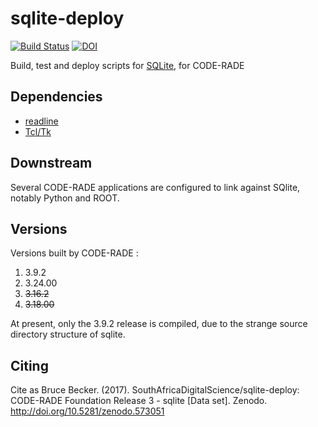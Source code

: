 # sqlite-deploy

[![Build Status](https://ci.sagrid.ac.za/buildStatus/icon?job=sqlite-deploy)](https://ci.sagrid.ac.za/job/sqlite-deploy) [![DOI](https://zenodo.org/badge/49005756.svg)](https://zenodo.org/badge/latestdoi/49005756)

Build, test and deploy scripts for [SQLite](https://sqlite.org/), for CODE-RADE

## Dependencies

  * [readline](https://ci.sagrid.ac.za/job/readline-deploy/)
  * [Tcl/Tk](https://ci.sagrid.ac.za/job/tcltk-deploy/)

## Downstream

Several CODE-RADE applications are configured to link against SQlite, notably Python and ROOT.

## Versions

Versions built by CODE-RADE :

  1. 3.9.2
  1. 3.24.00
  1. ~~3.16.2~~
  2. ~~3.18.00~~

At present, only the 3.9.2 release is compiled, due to the strange source directory structure of  sqlite.

## Citing

Cite as
Bruce Becker. (2017). SouthAfricaDigitalScience/sqlite-deploy: CODE-RADE Foundation Release 3 - sqlite [Data set]. Zenodo. http://doi.org/10.5281/zenodo.573051
